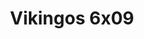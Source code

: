 ---
layout: episodios
title: "Vikingos 6x09"
url_serie_padre: 'vikingos/temporada-6'
category: 'series'
capitulo: 'yes'
anio: '2011'
prev: 'capitulo-8'
proximo: 'capitulo-10'
idioma: 'Latino/Subtitulado'
calidad: 'Full HD'
reproductores_fembed: ["https://feurl.com/v/pg83jbm4zg5qey2","Latino","https://feurl.com/v/4w5ggczj-5zr7ry","Latino","https://gdriveplayer.co/embed2.php?link=%252BW1xReS2NG6Ptk81Pdz27wDRVFKTesCz2DN3EP7p5%252FwJCMrbJ%252BOBGb7B8oYj71pMX9K0xgMtB8ItevYId4Re%252Fzj80QqV0BtR8AkJ6USLroY3fcNVLnQ7qYHxb7IKQDbasFeD%252BzED7f7A7MtxkCB1LcwtIvPhrDPbe2GfcpJVMEDmRX1ovpNNp7kYEgUwy554AtgeeJWpYMGGE0aOS9TaPq","Latino","https://feurl.com/v/60jrpf0gy0wxe4w","Subtitulado","https://feurl.com/v/m-8x5c54d8jqzdx","Subtitulado","https://gdriveplayer.co/embed2.php?link=ji2VLNdFsRLZiFT4Vx3BbwPlBib%252Brw%252BSW3R4lyLCTr%252FpITCzqCWk4jR6FmFMRB3wWTJLxRrGwY7Q0NLb3g9uk4FkHd%252FLRG9GyBTvphD0oHKJhDCCI%252F%252Fxb5Ie3CUF%252BM8sPBNh%252BK3E6MoLWayIjZyA1%252FjzAxmIdKC5R50ETbMvxchTdqc5bQmDq08%252BFHZ2MtG5h5s5XrOOexFHsBZt1JGeyF","Subtitulado","https://feurl.com/v/76511cg50dxe5g1","Subtitulado"]
reproductores_upstream: ["https://upstream.to/embed-8zchmr60riv4.html","Subtitulado","https://upstream.to/embed-ojisj5htx2q1.html","Subtitulado"]
reproductor: onlystream
clasificacion: '+10'
tags:
- Fantasia
---